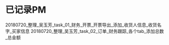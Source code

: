 # 已记录PM

20180720_整理_吴玉芳_task_01_财务_开票_开票导出_添加_收货人信息_收货名字_买家信息
20180720_整理_吴玉芳_task_02_订单_财务跟踪_各个tab_添加总数_总金额